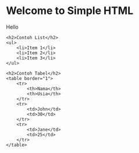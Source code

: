 
<html>
<body>
    <h1>Welcome to Simple HTML</h1>
    <p>Hello</p>

    <h2>Contoh List</h2>
    <ul>
        <li>Item 1</li>
        <li>Item 2</li>
        <li>Item 3</li>
    </ul>

    <h2>Contoh Tabel</h2>
    <table border="1">
        <tr>
            <th>Nama</th>
            <th>Usia</th>
        </tr>
        <tr>
            <td>John</td>
            <td>30</td>
        </tr>
        <tr>
            <td>Jane</td>
            <td>25</td>
        </tr>
    </table>
</body>
</html>
